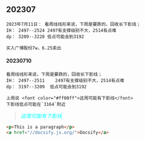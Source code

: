 ## 202307


```
2023年7月11日： 看周线线形来说，下周是要跌的，回收长下影线；
IH： 2497--2524 2497有支撑级别不大，2514有点难
dp： 3209--3228 低点可能会到3192

买入广博股份7w，6.25卖出
```

#### 20230710
```
看周线线形来说，下周是要跌的，回收长下影线；
IH： 2497--2511    2497有支撑级别不大，2514有点难
dp： 3197--3209  低点可能会到3192

上周说 <font color="#ff00ff">这周可能有下影线</font>
下影线低点可能在`3164`附近
```

> <font color="#00ffff">*这周可能有下影线*</font>

```html
<p>This is a paragraph</p>
<a href="//docsify.js.org/">Docsify</a>
```


